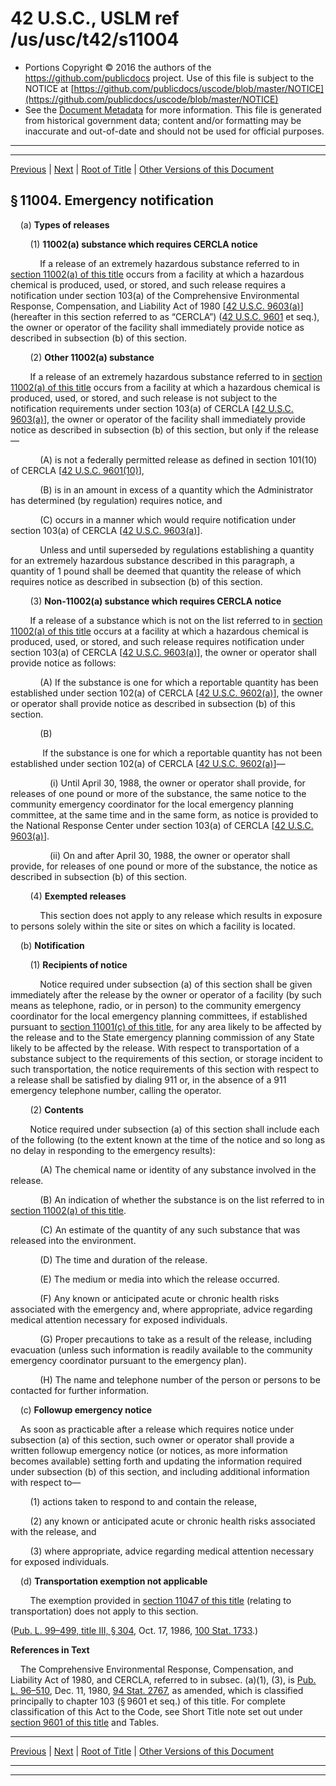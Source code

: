 ---
---

# 42 U.S.C., USLM ref /us/usc/t42/s11004

* Portions Copyright © 2016 the authors of the https://github.com/publicdocs project.
  Use of this file is subject to the NOTICE at [https://github.com/publicdocs/uscode/blob/master/NOTICE](https://github.com/publicdocs/uscode/blob/master/NOTICE)
* See the [Document Metadata](././../../../../..//README.md) for more information.
  This file is generated from historical government data; content and/or formatting may be inaccurate and out-of-date and should not be used for official purposes.

----------
----------

[Previous](./../../../../..//us/usc/t42/ch116/schI/m__us_usc_t42_s11003.md) | [Next](./../../../../..//us/usc/t42/ch116/schI/m__us_usc_t42_s11005.md) | [Root of Title](./../../../../../) | [Other Versions of this Document](https://publicdocs.github.io/go/links?ns=uslm&ref=%2Fus%2Fusc%2Ft42%2Fs11004)

## § 11004. Emergency notification

    (a) __Types of releases__ 

        (1) __11002(a) substance which requires CERCLA notice__ 

            If a release of an extremely hazardous substance referred to in [section 11002(a) of this title][/us/usc/t42/s11002/a] occurs from a facility at which a hazardous chemical is produced, used, or stored, and such release requires a notification under section 103(a) of the Comprehensive Environmental Response, Compensation, and Liability Act of 1980 \[[42 U.S.C. 9603(a)][/us/usc/t42/s9603/a]\] (hereafter in this section referred to as “CERCLA”) ([42 U.S.C. 9601][/us/usc/t42/s9601] et seq.), the owner or operator of the facility shall immediately provide notice as described in subsection (b) of this section.

        (2) __Other 11002(a) substance__ 

        If a release of an extremely hazardous substance referred to in [section 11002(a) of this title][/us/usc/t42/s11002/a] occurs from a facility at which a hazardous chemical is produced, used, or stored, and such release is not subject to the notification requirements under section 103(a) of CERCLA \[[42 U.S.C. 9603(a)][/us/usc/t42/s9603/a]\], the owner or operator of the facility shall immediately provide notice as described in subsection (b) of this section, but only if the release—

            (A) is not a federally permitted release as defined in section 101(10) of CERCLA \[[42 U.S.C. 9601(10)][/us/usc/t42/s9601/10]\],

            (B) is in an amount in excess of a quantity which the Administrator has determined (by regulation) requires notice, and

            (C) occurs in a manner which would require notification under section 103(a) of CERCLA \[[42 U.S.C. 9603(a)][/us/usc/t42/s9603/a]\].

            Unless and until superseded by regulations establishing a quantity for an extremely hazardous substance described in this paragraph, a quantity of 1 pound shall be deemed that quantity the release of which requires notice as described in subsection (b) of this section.

        (3) __Non-11002(a) substance which requires CERCLA notice__ 

        If a release of a substance which is not on the list referred to in [section 11002(a) of this title][/us/usc/t42/s11002/a] occurs at a facility at which a hazardous chemical is produced, used, or stored, and such release requires notification under section 103(a) of CERCLA \[[42 U.S.C. 9603(a)][/us/usc/t42/s9603/a]\], the owner or operator shall provide notice as follows:

            (A) If the substance is one for which a reportable quantity has been established under section 102(a) of CERCLA \[[42 U.S.C. 9602(a)][/us/usc/t42/s9602/a]\], the owner or operator shall provide notice as described in subsection (b) of this section.

            (B)

             If the substance is one for which a reportable quantity has not been established under section 102(a) of CERCLA \[[42 U.S.C. 9602(a)][/us/usc/t42/s9602/a]\]—

                (i) Until April 30, 1988, the owner or operator shall provide, for releases of one pound or more of the substance, the same notice to the community emergency coordinator for the local emergency planning committee, at the same time and in the same form, as notice is provided to the National Response Center under section 103(a) of CERCLA \[[42 U.S.C. 9603(a)][/us/usc/t42/s9603/a]\].

                (ii) On and after April 30, 1988, the owner or operator shall provide, for releases of one pound or more of the substance, the notice as described in subsection (b) of this section.

        (4) __Exempted releases__ 

            This section does not apply to any release which results in exposure to persons solely within the site or sites on which a facility is located.

    (b) __Notification__ 

        (1) __Recipients of notice__ 

            Notice required under subsection (a) of this section shall be given immediately after the release by the owner or operator of a facility (by such means as telephone, radio, or in person) to the community emergency coordinator for the local emergency planning committees, if established pursuant to [section 11001(c) of this title][/us/usc/t42/s11001/c], for any area likely to be affected by the release and to the State emergency planning commission of any State likely to be affected by the release. With respect to transportation of a substance subject to the requirements of this section, or storage incident to such transportation, the notice requirements of this section with respect to a release shall be satisfied by dialing 911 or, in the absence of a 911 emergency telephone number, calling the operator.

        (2) __Contents__ 

        Notice required under subsection (a) of this section shall include each of the following (to the extent known at the time of the notice and so long as no delay in responding to the emergency results):

            (A) The chemical name or identity of any substance involved in the release.

            (B) An indication of whether the substance is on the list referred to in [section 11002(a) of this title][/us/usc/t42/s11002/a].

            (C) An estimate of the quantity of any such substance that was released into the environment.

            (D) The time and duration of the release.

            (E) The medium or media into which the release occurred.

            (F) Any known or anticipated acute or chronic health risks associated with the emergency and, where appropriate, advice regarding medical attention necessary for exposed individuals.

            (G) Proper precautions to take as a result of the release, including evacuation (unless such information is readily available to the community emergency coordinator pursuant to the emergency plan).

            (H) The name and telephone number of the person or persons to be contacted for further information.

    (c) __Followup emergency notice__ 

    As soon as practicable after a release which requires notice under subsection (a) of this section, such owner or operator shall provide a written followup emergency notice (or notices, as more information becomes available) setting forth and updating the information required under subsection (b) of this section, and including additional information with respect to—

        (1) actions taken to respond to and contain the release,

        (2) any known or anticipated acute or chronic health risks associated with the release, and

        (3) where appropriate, advice regarding medical attention necessary for exposed individuals.

    (d) __Transportation exemption not applicable__ 

        The exemption provided in [section 11047 of this title][/us/usc/t42/s11047] (relating to transportation) does not apply to this section.

([Pub. L. 99–499, title III, § 304][/us/pl/99/499/s304], Oct. 17, 1986, [100 Stat. 1733][/us/stat/100/1733].)

 __References in Text__ 

    The Comprehensive Environmental Response, Compensation, and Liability Act of 1980, and CERCLA, referred to in subsec. (a)(1), (3), is [Pub. L. 96–510][/us/pl/96/510], Dec. 11, 1980, [94 Stat. 2767][/us/stat/94/2767], as amended, which is classified principally to chapter 103 (§ 9601 et seq.) of this title. For complete classification of this Act to the Code, see Short Title note set out under [section 9601 of this title][/us/usc/t42/s9601] and Tables.

----------

[Previous](./../../../../..//us/usc/t42/ch116/schI/m__us_usc_t42_s11003.md) | [Next](./../../../../..//us/usc/t42/ch116/schI/m__us_usc_t42_s11005.md) | [Root of Title](./../../../../../) | [Other Versions of this Document](https://publicdocs.github.io/go/links?ns=uslm&ref=%2Fus%2Fusc%2Ft42%2Fs11004)

----------
----------

[/us/usc/t42/s11002/a]: https://publicdocs.github.io/go/links?ns=uslm&ref=%2Fus%2Fusc%2Ft42%2Fs11002%2Fa
[/us/usc/t42/s9603/a]: https://publicdocs.github.io/go/links?ns=uslm&ref=%2Fus%2Fusc%2Ft42%2Fs9603%2Fa
[/us/usc/t42/s9601]: https://publicdocs.github.io/go/links?ns=uslm&ref=%2Fus%2Fusc%2Ft42%2Fs9601
[/us/usc/t42/s11002/a]: https://publicdocs.github.io/go/links?ns=uslm&ref=%2Fus%2Fusc%2Ft42%2Fs11002%2Fa
[/us/usc/t42/s9603/a]: https://publicdocs.github.io/go/links?ns=uslm&ref=%2Fus%2Fusc%2Ft42%2Fs9603%2Fa
[/us/usc/t42/s9601/10]: https://publicdocs.github.io/go/links?ns=uslm&ref=%2Fus%2Fusc%2Ft42%2Fs9601%2F10
[/us/usc/t42/s9603/a]: https://publicdocs.github.io/go/links?ns=uslm&ref=%2Fus%2Fusc%2Ft42%2Fs9603%2Fa
[/us/usc/t42/s11002/a]: https://publicdocs.github.io/go/links?ns=uslm&ref=%2Fus%2Fusc%2Ft42%2Fs11002%2Fa
[/us/usc/t42/s9603/a]: https://publicdocs.github.io/go/links?ns=uslm&ref=%2Fus%2Fusc%2Ft42%2Fs9603%2Fa
[/us/usc/t42/s9602/a]: https://publicdocs.github.io/go/links?ns=uslm&ref=%2Fus%2Fusc%2Ft42%2Fs9602%2Fa
[/us/usc/t42/s9602/a]: https://publicdocs.github.io/go/links?ns=uslm&ref=%2Fus%2Fusc%2Ft42%2Fs9602%2Fa
[/us/usc/t42/s9603/a]: https://publicdocs.github.io/go/links?ns=uslm&ref=%2Fus%2Fusc%2Ft42%2Fs9603%2Fa
[/us/usc/t42/s11001/c]: https://publicdocs.github.io/go/links?ns=uslm&ref=%2Fus%2Fusc%2Ft42%2Fs11001%2Fc
[/us/usc/t42/s11002/a]: https://publicdocs.github.io/go/links?ns=uslm&ref=%2Fus%2Fusc%2Ft42%2Fs11002%2Fa
[/us/usc/t42/s11047]: https://publicdocs.github.io/go/links?ns=uslm&ref=%2Fus%2Fusc%2Ft42%2Fs11047
[/us/pl/99/499/s304]: https://publicdocs.github.io/go/links?ns=uslm&ref=%2Fus%2Fpl%2F99%2F499%2Fs304
[/us/stat/100/1733]: https://publicdocs.github.io/go/links?ns=uslm&ref=%2Fus%2Fstat%2F100%2F1733
[/us/pl/96/510]: https://publicdocs.github.io/go/links?ns=uslm&ref=%2Fus%2Fpl%2F96%2F510
[/us/stat/94/2767]: https://publicdocs.github.io/go/links?ns=uslm&ref=%2Fus%2Fstat%2F94%2F2767
[/us/usc/t42/s9601]: https://publicdocs.github.io/go/links?ns=uslm&ref=%2Fus%2Fusc%2Ft42%2Fs9601


